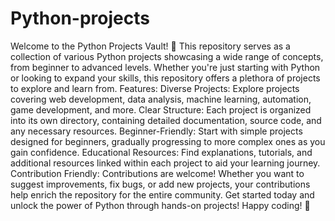 # Python-projects
 Welcome to the Python Projects Vault! 🐍 This repository serves as a collection of various Python projects showcasing a wide range of concepts, from beginner to advanced levels. Whether you're just starting with Python or looking to expand your skills, this repository offers a plethora of projects to explore and learn from.  Features:  Diverse Projects: Explore projects covering web development, data analysis, machine learning, automation, game development, and more. Clear Structure: Each project is organized into its own directory, containing detailed documentation, source code, and any necessary resources. Beginner-Friendly: Start with simple projects designed for beginners, gradually progressing to more complex ones as you gain confidence. Educational Resources: Find explanations, tutorials, and additional resources linked within each project to aid your learning journey. Contribution Friendly: Contributions are welcome! Whether you want to suggest improvements, fix bugs, or add new projects, your contributions help enrich the repository for the entire community. Get started today and unlock the power of Python through hands-on projects! Happy coding! 🚀
